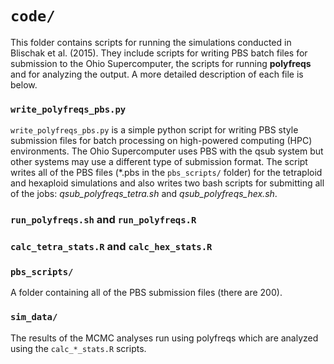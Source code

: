 # `code/`

This folder contains scripts for running the simulations conducted in Blischak et al. (2015). 
They include scripts for writing PBS batch files for submission to the Ohio Supercomputer, the scripts for running **polyfreqs** and for analyzing the output. 
A more detailed description of each file is below.

### `write_polyfreqs_pbs.py`

`write_polyfreqs_pbs.py` is a simple python script for writing PBS style submission files for batch processing on high-powered computing (HPC) environments. 
The Ohio Supercomputer uses PBS with the qsub system but other systems may use a different type of submission format. 
The script writes all of the PBS files (*.pbs in the `pbs_scripts/` folder) for the tetraploid and hexaploid simulations and also writes two bash scripts for submitting all of the jobs: 
*qsub_polyfreqs_tetra.sh* and *qsub_polyfreqs_hex.sh*.

### `run_polyfreqs.sh` and `run_polyfreqs.R`



### `calc_tetra_stats.R` and `calc_hex_stats.R`



### `pbs_scripts/`

A folder containing all of the PBS submission files (there are 200).

### `sim_data/`

The results of the MCMC analyses run using polyfreqs which are analyzed using the `calc_*_stats.R` scripts.